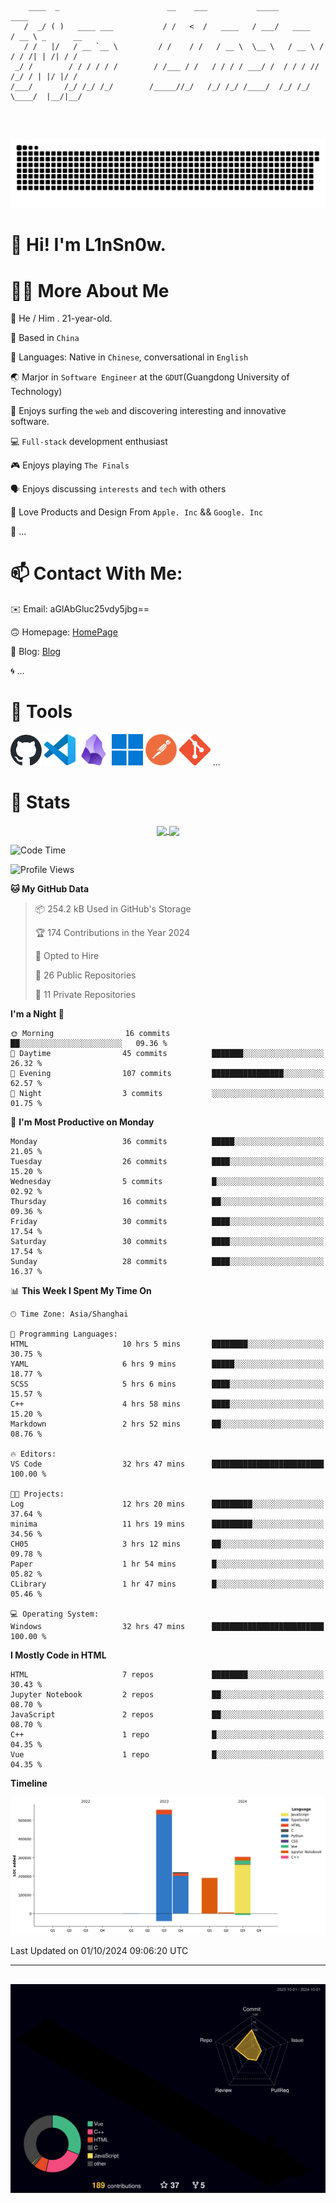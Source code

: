 ```

    ____  _                        __    ___           _____           ____           
   /  _/ ( )   ____ ___           / /   <  /   ____   / ___/   ____   / __ \ _      __
   / /   |/   / __ `__ \         / /    / /   / __ \  \__ \   / __ \ / / / /| | /| / /
 _/ /        / / / / / /        / /___ / /   / / / / ___/ /  / / / // /_/ / | |/ |/ / 
/___/       /_/ /_/ /_/        /_____//_/   /_/ /_/ /____/  /_/ /_/ \____/  |__/|__/  
                                                                                      
                                          

```
##
![](https://raw.githubusercontent.com/lin-snow/lin-snow/output/github-contribution-grid-snake-dark.svg)

# 👋 Hi! I'm L1nSn0w.

# 👨‍💻 More About Me

🤠 He / Him . 21-year-old.

🎈 Based in `China`
  
🤔 Languages: Native in `Chinese`, conversational in `English`

🌏 Marjor in `Software Engineer` at the `GDUT`(Guangdong University of Technology)

🛟 Enjoys surfing the `web` and discovering interesting and innovative software.

💻 `Full-stack` development enthusiast

🎮 Enjoys playing `The Finals`

🗣️ Enjoys discussing `interests` and `tech` with others

👾 Love Products and Design From `Apple. Inc` && `Google. Inc`  

🤪 ...

# 📫 Contact With Me:

✉️ Email: aGlAbGluc25vdy5jbg==

🙃 Homepage: [HomePage](https://linsnow.cn)

📝 Blog: [Blog](https://blog.linsnow.cn)

🌀 ...

# 🔮 Tools

<img src="./icons/github-mark.svg" width="50"  alt="Github"> <img src="./icons/vscode.svg" width="50" alt="VScode"> <img src="./icons/obsidian-logo-gradient.svg" width="50" alt="Obsidian"> <img src="./icons/Windows_logo_-_2021.svg.png" width="50" alt="Windows 11"> <img src="./icons/postman-icon.png" width="50" alt="POSTMAN"> <img src="./icons/Git-Icon-1788C.png" width="50" alt="Git"> ...

# 🍟 Stats

<div style="text-align: center;">
    <a href="https://github.com/lin-snow">
        <img align="center" src="https://githubstat.linsnow.cn/api/top-langs/?username=lin-snow&layout=compact" />
    </a>
    <a href="https://github.com/lin-snow">
        <img align="center" src="https://githubstat.linsnow.cn/api?username=lin-snow&count_private=true&show_icons=true&theme=ambient_gradient" />
    </a>
</div>

<!--START_SECTION:waka-->
![Code Time](http://img.shields.io/badge/Code%20Time-87%20hrs%2049%20mins-blue)

![Profile Views](http://img.shields.io/badge/Profile%20Views-4-blue)

**🐱 My GitHub Data** 

> 📦 254.2 kB Used in GitHub's Storage 
 > 
> 🏆 174 Contributions in the Year 2024
 > 
> 💼 Opted to Hire
 > 
> 📜 26 Public Repositories 
 > 
> 🔑 11 Private Repositories 
 > 
**I'm a Night 🦉** 

```text
🌞 Morning                16 commits          ██░░░░░░░░░░░░░░░░░░░░░░░   09.36 % 
🌆 Daytime                45 commits          ███████░░░░░░░░░░░░░░░░░░   26.32 % 
🌃 Evening                107 commits         ████████████████░░░░░░░░░   62.57 % 
🌙 Night                  3 commits           ░░░░░░░░░░░░░░░░░░░░░░░░░   01.75 % 
```
📅 **I'm Most Productive on Monday** 

```text
Monday                   36 commits          █████░░░░░░░░░░░░░░░░░░░░   21.05 % 
Tuesday                  26 commits          ████░░░░░░░░░░░░░░░░░░░░░   15.20 % 
Wednesday                5 commits           █░░░░░░░░░░░░░░░░░░░░░░░░   02.92 % 
Thursday                 16 commits          ██░░░░░░░░░░░░░░░░░░░░░░░   09.36 % 
Friday                   30 commits          ████░░░░░░░░░░░░░░░░░░░░░   17.54 % 
Saturday                 30 commits          ████░░░░░░░░░░░░░░░░░░░░░   17.54 % 
Sunday                   28 commits          ████░░░░░░░░░░░░░░░░░░░░░   16.37 % 
```


📊 **This Week I Spent My Time On** 

```text
🕑︎ Time Zone: Asia/Shanghai

💬 Programming Languages: 
HTML                     10 hrs 5 mins       ████████░░░░░░░░░░░░░░░░░   30.75 % 
YAML                     6 hrs 9 mins        █████░░░░░░░░░░░░░░░░░░░░   18.77 % 
SCSS                     5 hrs 6 mins        ████░░░░░░░░░░░░░░░░░░░░░   15.57 % 
C++                      4 hrs 58 mins       ████░░░░░░░░░░░░░░░░░░░░░   15.20 % 
Markdown                 2 hrs 52 mins       ██░░░░░░░░░░░░░░░░░░░░░░░   08.76 % 

🔥 Editors: 
VS Code                  32 hrs 47 mins      █████████████████████████   100.00 % 

🐱‍💻 Projects: 
Log                      12 hrs 20 mins      █████████░░░░░░░░░░░░░░░░   37.64 % 
minima                   11 hrs 19 mins      █████████░░░░░░░░░░░░░░░░   34.56 % 
CH05                     3 hrs 12 mins       ██░░░░░░░░░░░░░░░░░░░░░░░   09.78 % 
Paper                    1 hr 54 mins        █░░░░░░░░░░░░░░░░░░░░░░░░   05.82 % 
CLibrary                 1 hr 47 mins        █░░░░░░░░░░░░░░░░░░░░░░░░   05.46 % 

💻 Operating System: 
Windows                  32 hrs 47 mins      █████████████████████████   100.00 % 
```

**I Mostly Code in HTML** 

```text
HTML                     7 repos             ████████░░░░░░░░░░░░░░░░░   30.43 % 
Jupyter Notebook         2 repos             ██░░░░░░░░░░░░░░░░░░░░░░░   08.70 % 
JavaScript               2 repos             ██░░░░░░░░░░░░░░░░░░░░░░░   08.70 % 
C++                      1 repo              █░░░░░░░░░░░░░░░░░░░░░░░░   04.35 % 
Vue                      1 repo              █░░░░░░░░░░░░░░░░░░░░░░░░   04.35 % 
```



**Timeline**

![Lines of Code chart](https://raw.githubusercontent.com/lin-snow/lin-snow/main/assets/bar_graph.png)


 Last Updated on 01/10/2024 09:06:20 UTC
<!--END_SECTION:waka-->



---
##
![](./profile-3d-contrib/profile-night-rainbow.svg)
